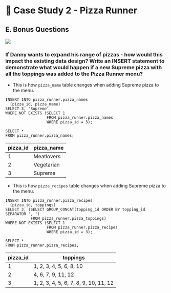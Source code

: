 # :pizza: Case Study 2 - Pizza Runner

## E. Bonus Questions

<picture>
  <img src="https://img.shields.io/badge/mysql-005C84?style=for-the-badge&logo=mysql&logoColor=white">
</picture>

### If Danny wants to expand his range of pizzas - how would this impact the existing data design? Write an INSERT statement to demonstrate what would happen if a new Supreme pizza with all the toppings was added to the Pizza Runner menu?
-  This is how `pizza_name` table changes when adding Supreme pizza to the menu.
```mysql
INSERT INTO pizza_runner.pizza_names
  (pizza_id, pizza_name)
SELECT 3, 'Supreme'
WHERE NOT EXISTS (SELECT 1
                  FROM pizza_runner.pizza_names
                  WHERE pizza_id = 3);

SELECT * 
FROM pizza_runner.pizza_names;
```
| pizza_id | pizza_name |
|----------|------------|
| 1        | Meatlovers |
| 2        | Vegetarian |
| 3        | Supreme    |

-  This is how `pizza_recipes` table changes when adding Supreme pizza to the menu.
```mysql
INSERT INTO pizza_runner.pizza_recipes
  (pizza_id, toppings)
SELECT 3, (SELECT GROUP_CONCAT(topping_id ORDER BY topping_id SEPARATOR ', ')
           FROM pizza_runner.pizza_toppings)
WHERE NOT EXISTS (SELECT 1
                  FROM pizza_runner.pizza_recipes
                  WHERE pizza_id = 3);

SELECT *
FROM pizza_runner.pizza_recipes;
```
| pizza_id | toppings                              |
|----------|---------------------------------------|
| 1        | 1, 2, 3, 4, 5, 6, 8, 10               |
| 2        | 4, 6, 7, 9, 11, 12                    |
| 3        | 1, 2, 3, 4, 5, 6, 7, 8, 9, 10, 11, 12 |
